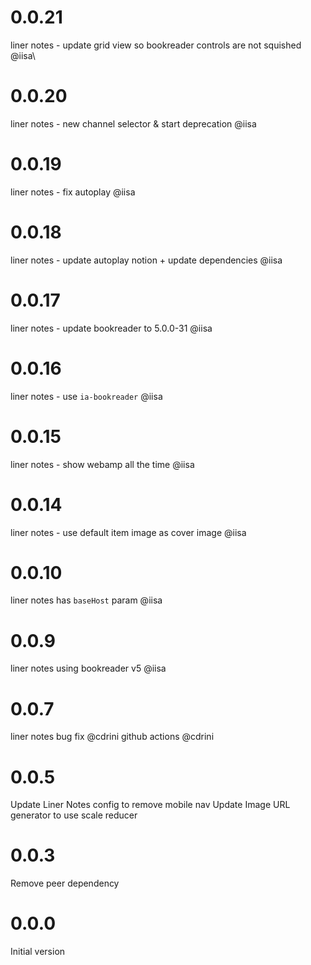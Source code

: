 # 0.0.21
liner notes - update grid view so bookreader controls are not squished @iisa\

# 0.0.20
liner notes - new channel selector & start deprecation @iisa

# 0.0.19
liner notes - fix autoplay @iisa

# 0.0.18
liner notes - update autoplay notion + update dependencies @iisa

# 0.0.17
liner notes - update bookreader to 5.0.0-31 @iisa

# 0.0.16
liner notes - use `ia-bookreader` @iisa

# 0.0.15
liner notes - show webamp all the time @iisa
# 0.0.14
liner notes - use default item image as cover image @iisa
# 0.0.10
liner notes has `baseHost` param @iisa
# 0.0.9
liner notes using bookreader v5 @iisa
# 0.0.7
liner notes bug fix @cdrini
github actions @cdrini
# 0.0.5
Update Liner Notes config to remove mobile nav
Update Image URL generator to use scale reducer
# 0.0.3
Remove peer dependency
# 0.0.0

Initial version
